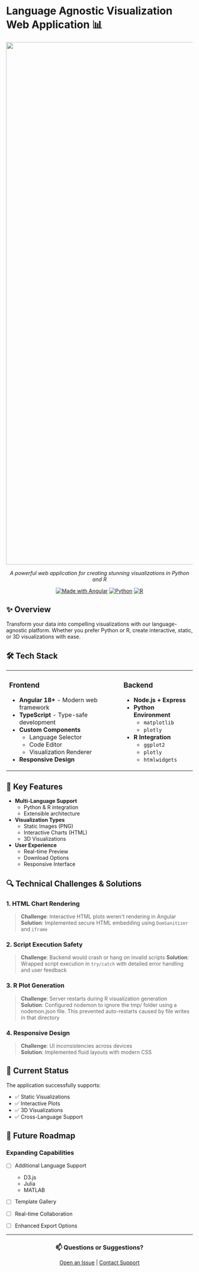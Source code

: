 # Language Agnostic Visualization Web Application 📊 

<div align="center">

<img width="1406" alt="image" src="https://github.com/user-attachments/assets/68330110-99c6-4513-9f22-64ef615639b6" />


*A powerful web application for creating stunning visualizations in Python and R*

[![Made with Angular](https://img.shields.io/badge/Made%20with-Angular-DD0031?style=flat-square&logo=angular)](https://angular.io/)
[![Python](https://img.shields.io/badge/Python-3776AB?style=flat-square&logo=python&logoColor=white)](https://www.python.org/)
[![R](https://img.shields.io/badge/R-276DC3?style=flat-square&logo=r&logoColor=white)](https://www.r-project.org/)

</div>

## ✨ Overview

Transform your data into compelling visualizations with our language-agnostic platform. Whether you prefer Python or R, create interactive, static, or 3D visualizations with ease.

## 🛠️ Tech Stack

<table>
<tr>
<td>

### Frontend
- **Angular 18+** - Modern web framework
- **TypeScript** - Type-safe development
- **Custom Components**
  - Language Selector
  - Code Editor
  - Visualization Renderer
- **Responsive Design**

</td>
<td>

### Backend
- **Node.js + Express**
- **Python Environment**
  - `matplotlib`
  - `plotly`
- **R Integration**
  - `ggplot2`
  - `plotly`
  - `htmlwidgets`

</td>
</tr>
</table>

## 🎯 Key Features

- **Multi-Language Support**
  - Python & R integration
  - Extensible architecture
- **Visualization Types**
  - Static Images (PNG)
  - Interactive Charts (HTML)
  - 3D Visualizations
- **User Experience**
  - Real-time Preview
  - Download Options
  - Responsive Interface

## 🔍 Technical Challenges & Solutions

### 1. HTML Chart Rendering
> **Challenge**: Interactive HTML plots weren't rendering in Angular  
> **Solution**: Implemented secure HTML embedding using `DomSanitizer` and `iframe`

### 2. Script Execution Safety
> **Challenge**: Backend would crash or hang on invalid scripts 
> **Solution**:  Wrapped script execution in `try/catch` with detailed error handling and user feedback

### 3. R Plot Generation
> **Challenge**: Server restarts during R visualization generation  
> **Solution**: Configured nodemon to ignore the tmp/ folder using a nodemon.json file. This prevented auto-restarts caused by file writes in that directory

### 4. Responsive Design
> **Challenge**: UI inconsistencies across devices  
> **Solution**: Implemented fluid layouts with modern CSS

## 🌟 Current Status

The application successfully supports:

- ✅ Static Visualizations
- ✅ Interactive Plots
- ✅ 3D Visualizations
- ✅ Cross-Language Support

## 🚀 Future Roadmap

### Expanding Capabilities
- [ ] Additional Language Support
  - D3.js
  - Julia
  - MATLAB
- [ ] Template Gallery
- [ ] Real-time Collaboration
- [ ] Enhanced Export Options


<div align="center">

---

<h3>📫 Questions or Suggestions?</h3>

[Open an Issue](https://github.com/yourusername/data-viz-hub/issues) | [Contact Support](mailto:support@example.com)

</div>
